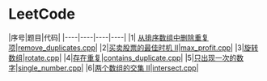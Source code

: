 # LeetCode

|序号|题目|代码|
|----|----|----|----|
|1| [从排序数组中删除重复项](https://leetcode-cn.com/problems/remove-duplicates-from-sorted-array/description/)|[remove_duplicates.cpp](https://github.com/ice-tong/LeetCode/blob/master/Array/remove_duplicates.cpp)|
|2|[买卖股票的最佳时机 II](https://leetcode-cn.com/explore/interview/card/top-interview-questions-easy/1/array/22/)|[max_profit.cpp](https://github.com/ice-tong/LeetCode/blob/master/Array/max_profit.cpp)|
|3|[旋转数组](https://leetcode-cn.com/explore/interview/card/top-interview-questions-easy/1/array/23/)|[rotate.cpp](https://github.com/ice-tong/LeetCode/blob/master/Array/rotate.cpp)|
|4|[存在重复](https://leetcode-cn.com/explore/interview/card/top-interview-questions-easy/1/array/24/)|[contains_duplicate.cpp](https://github.com/ice-tong/LeetCode/blob/master/Array/contains_duplicate.cpp)|
|5|[只出现一次的数字](https://leetcode-cn.com/explore/interview/card/top-interview-questions-easy/1/array/25/)|[single_number.cpp](https://github.com/ice-tong/LeetCode/blob/master/Array/single_number.cpp)|
|6|[两个数组的交集 II](https://leetcode-cn.com/explore/interview/card/top-interview-questions-easy/1/array/26/)|[intersect.cpp](https://github.com/ice-tong/LeetCode/blob/master/Array/intersect.cpp)|
